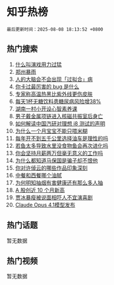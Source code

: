 # 知乎热榜

`最后更新时间：2025-08-08 18:13:52 +0800`

## 热门搜索

1. [什么叫演戏用力过猛](https://www.zhihu.com/search?q=%E4%BB%80%E4%B9%88%E5%8F%AB%E6%BC%94%E6%88%8F%E7%94%A8%E5%8A%9B%E8%BF%87%E7%8C%9B)
1. [郑州暴雨](https://www.zhihu.com/search?q=%E9%83%91%E5%B7%9E%E6%9A%B4%E9%9B%A8)
1. [人的大脑会不会出现「过拟合」病](https://www.zhihu.com/search?q=%E4%BA%BA%E7%9A%84%E5%A4%A7%E8%84%91%E4%BC%9A%E4%B8%8D%E4%BC%9A%E5%87%BA%E7%8E%B0%E3%80%8C%E8%BF%87%E6%8B%9F%E5%90%88%E3%80%8D%E7%97%85)
1. [你卡过最厉害的 bug 是什么](https://www.zhihu.com/search?q=%E4%BD%A0%E5%8D%A1%E8%BF%87%E6%9C%80%E5%8E%89%E5%AE%B3%E7%9A%84%20bug%20%E6%98%AF%E4%BB%80%E4%B9%88)
1. [专家称高温热黑比紫外线更伤皮肤](https://www.zhihu.com/search?q=%E4%B8%93%E5%AE%B6%E7%A7%B0%E9%AB%98%E6%B8%A9%E7%83%AD%E9%BB%91%E6%AF%94%E7%B4%AB%E5%A4%96%E7%BA%BF%E6%9B%B4%E4%BC%A4%E7%9A%AE%E8%82%A4)
1. [每天1杯无糖饮料患糖尿病风险增38%](https://www.zhihu.com/search?q=%E6%AF%8F%E5%A4%A91%E6%9D%AF%E6%97%A0%E7%B3%96%E9%A5%AE%E6%96%99%E6%82%A3%E7%B3%96%E5%B0%BF%E7%97%85%E9%A3%8E%E9%99%A9%E5%A2%9E38%25)
1. [湖南一村小开设心智素养课](https://www.zhihu.com/search?q=%E6%B9%96%E5%8D%97%E4%B8%80%E6%9D%91%E5%B0%8F%E5%BC%80%E8%AE%BE%E5%BF%83%E6%99%BA%E7%B4%A0%E5%85%BB%E8%AF%BE)
1. [男子戴金属项链进入核磁共振室后身亡](https://www.zhihu.com/search?q=%E7%94%B7%E5%AD%90%E6%88%B4%E9%87%91%E5%B1%9E%E9%A1%B9%E9%93%BE%E8%BF%9B%E5%85%A5%E6%A0%B8%E7%A3%81%E5%85%B1%E6%8C%AF%E5%AE%A4%E5%90%8E%E8%BA%AB%E4%BA%A1)
1. [如何解读中国汽研对理想 i8 测试的声明](https://www.zhihu.com/search?q=%E5%A6%82%E4%BD%95%E8%A7%A3%E8%AF%BB%E4%B8%AD%E5%9B%BD%E6%B1%BD%E7%A0%94%E5%AF%B9%E7%90%86%E6%83%B3%20i8%20%E6%B5%8B%E8%AF%95%E7%9A%84%E5%A3%B0%E6%98%8E)
1. [为什么一个月宝宝不能只喂米糊](https://www.zhihu.com/search?q=%E4%B8%BA%E4%BB%80%E4%B9%88%E4%B8%80%E4%B8%AA%E6%9C%88%E5%AE%9D%E5%AE%9D%E4%B8%8D%E8%83%BD%E5%8F%AA%E5%96%82%E7%B1%B3%E7%B3%8A)
1. [每年开不到五千公里选择油车是理性的吗](https://www.zhihu.com/search?q=%E6%AF%8F%E5%B9%B4%E5%BC%80%E4%B8%8D%E5%88%B0%E4%BA%94%E5%8D%83%E5%85%AC%E9%87%8C%E9%80%89%E6%8B%A9%E6%B2%B9%E8%BD%A6%E6%98%AF%E7%90%86%E6%80%A7%E7%9A%84%E5%90%97)
1. [若鱼太多导致水里没食物鱼会再次进化吗](https://www.zhihu.com/search?q=%E8%8B%A5%E9%B1%BC%E5%A4%AA%E5%A4%9A%E5%AF%BC%E8%87%B4%E6%B0%B4%E9%87%8C%E6%B2%A1%E9%A3%9F%E7%89%A9%E9%B1%BC%E4%BC%9A%E5%86%8D%E6%AC%A1%E8%BF%9B%E5%8C%96%E5%90%97)
1. [你会坚持月薪两万但毫无意义的工作吗](https://www.zhihu.com/search?q=%E4%BD%A0%E4%BC%9A%E5%9D%9A%E6%8C%81%E6%9C%88%E8%96%AA%E4%B8%A4%E4%B8%87%E4%BD%86%E6%AF%AB%E6%97%A0%E6%84%8F%E4%B9%89%E7%9A%84%E5%B7%A5%E4%BD%9C%E5%90%97)
1. [为什么都知道马保国是骗子却不恨他](https://www.zhihu.com/search?q=%E4%B8%BA%E4%BB%80%E4%B9%88%E9%83%BD%E7%9F%A5%E9%81%93%E9%A9%AC%E4%BF%9D%E5%9B%BD%E6%98%AF%E9%AA%97%E5%AD%90%E5%8D%B4%E4%B8%8D%E6%81%A8%E4%BB%96)
1. [你对许倬云的哪些作品印象深刻](https://www.zhihu.com/search?q=%E4%BD%A0%E5%AF%B9%E8%AE%B8%E5%80%AC%E4%BA%91%E7%9A%84%E5%93%AA%E4%BA%9B%E4%BD%9C%E5%93%81%E5%8D%B0%E8%B1%A1%E6%B7%B1%E5%88%BB)
1. [中餐和西餐哪个油腻](https://www.zhihu.com/search?q=%E4%B8%AD%E9%A4%90%E5%92%8C%E8%A5%BF%E9%A4%90%E5%93%AA%E4%B8%AA%E6%B2%B9%E8%85%BB)
1. [为何明知抽烟有害健康还有那么多人抽](https://www.zhihu.com/search?q=%E4%B8%BA%E4%BD%95%E6%98%8E%E7%9F%A5%E6%8A%BD%E7%83%9F%E6%9C%89%E5%AE%B3%E5%81%A5%E5%BA%B7%E8%BF%98%E6%9C%89%E9%82%A3%E4%B9%88%E5%A4%9A%E4%BA%BA%E6%8A%BD)
1. [A 股创近 10 个月新高](https://www.zhihu.com/search?q=A%20%E8%82%A1%E5%88%9B%E8%BF%91%2010%20%E4%B8%AA%E6%9C%88%E6%96%B0%E9%AB%98)
1. [贾冰暴瘦被说面相吓人不宜演喜剧](https://www.zhihu.com/search?q=%E8%B4%BE%E5%86%B0%E6%9A%B4%E7%98%A6%E8%A2%AB%E8%AF%B4%E9%9D%A2%E7%9B%B8%E5%90%93%E4%BA%BA%E4%B8%8D%E5%AE%9C%E6%BC%94%E5%96%9C%E5%89%A7)
1. [Claude Opus 4.1模型发布](https://www.zhihu.com/search?q=Claude%20Opus%204.1%E6%A8%A1%E5%9E%8B%E5%8F%91%E5%B8%83)

## 热门话题

暂无数据

## 热门视频

暂无数据